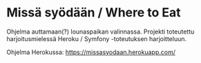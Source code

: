 # Missä syödään / Where to Eat

Ohjelma auttamaan(?) lounaspaikan valinnassa. 
Projekti toteutettu harjoitusmielessä Heroku / Symfony -toteutuksen harjoitteluun.

Ohjelma Herokussa: https://missasyodaan.herokuapp.com/
